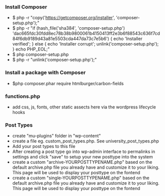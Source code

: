 ### Install Composer
- $ php -r "copy('https://getcomposer.org/installer', 'composer-setup.php');"
- $ php -r "if (hash_file('sha384', 'composer-setup.php') 'dac665fdc30fdd8ec78b38b9800061b4150413ff2e3b6f88543c636f7cd84f6db9189d43a81e5503cda447da73c7e5b6') { echo 'Installer verified'; } else { echo 'Installer corrupt'; unlink('composer-setup.php'); } echo PHP_EOL;"
- $ php composer-setup.php
- $ php -r "unlink('composer-setup.php');"

### Install a package with Composer
 - $php composer.phar require htmlburger/carbon-fields

### functions.php
- add css, js, fonts, other static assects here via the wordpress lifecycle hooks
  
### Post Types
- create "mu-plugins" folder in "wp-content"
- create a file eg. custom_post_types.php. See university_post_types.php
- Add your post types to this file
- After creating a post type go into wp-admin interface to permalinks in settings and click "save" to setup your new posttype into the system
- create a custom "archive-YOURPOSTTYPENAME.php" based on the default archive.php file you already have and customize it to your liking.  This page will be used to display your posttype on the fontend
- create a custom "single-YOURPOSTTYPENAME.php" based on the default archive.php file you already have and customize it to your liking.  This page will be used to display your posttype on the fontend